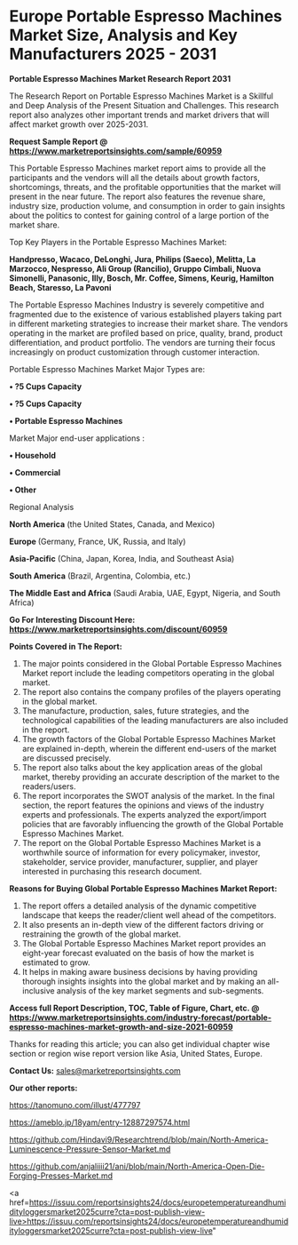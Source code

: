  # Europe Portable Espresso Machines Market Size, Analysis and Key Manufacturers 2025 - 2031

<strong>Portable Espresso Machines Market Research Report 2031</strong>

The Research Report on Portable Espresso Machines Market is a Skillful and Deep Analysis of the Present Situation and Challenges. This research report also analyzes other important trends and market drivers that will affect market growth over 2025-2031.

<strong>Request Sample Report @ <a href=https://www.marketreportsinsights.com/sample/60959>https://www.marketreportsinsights.com/sample/60959</a></strong>

This Portable Espresso Machines market report aims to provide all the participants and the vendors will all the details about growth factors, shortcomings, threats, and the profitable opportunities that the market will present in the near future. The report also features the revenue share, industry size, production volume, and consumption in order to gain insights about the politics to contest for gaining control of a large portion of the market share.

Top Key Players in the Portable Espresso Machines Market:

<strong>Handpresso, Wacaco, DeLonghi, Jura, Philips (Saeco), Melitta, La Marzocco, Nespresso, Ali Group (Rancilio), Gruppo Cimbali, Nuova Simonelli, Panasonic, Illy, Bosch, Mr. Coffee, Simens, Keurig, Hamilton Beach, Staresso, La Pavoni</strong>

The Portable Espresso Machines Industry is severely competitive and fragmented due to the existence of various established players taking part in different marketing strategies to increase their market share. The vendors operating in the market are profiled based on price, quality, brand, product differentiation, and product portfolio. The vendors are turning their focus increasingly on product customization through customer interaction.

Portable Espresso Machines Market Major Types are:

<strong>• ?5 Cups Capacity

• ?5 Cups Capacity

• Portable Espresso Machines</strong>

Market Major end-user applications :

<strong>• Household

• Commercial

• Other</strong>

Regional Analysis

</u><strong><b>North America</b></strong> (the United States, Canada, and Mexico)

<strong><b>Europe </b></strong>(Germany, France, UK, Russia, and Italy)

<strong><b>Asia-Pacific</b></strong> (China, Japan, Korea, India, and Southeast Asia)

<strong><b>South America</b></strong> (Brazil, Argentina, Colombia, etc.)

<strong><b>The Middle East and Africa</b></strong> (Saudi Arabia, UAE, Egypt, Nigeria, and South Africa)

<strong>Go For Interesting Discount Here: <a href=https://www.marketreportsinsights.com/discount/60959>https://www.marketreportsinsights.com/discount/60959</a></strong>

<strong>Points Covered in The Report:</strong>
<ol>
  <li>The major points considered in the Global Portable Espresso Machines Market report include the leading competitors operating in the global market.</li>
  <li>The report also contains the company profiles of the players operating in the global market.</li>
  <li>The manufacture, production, sales, future strategies, and the technological capabilities of the leading manufacturers are also included in the report.</li>
  <li>The growth factors of the Global Portable Espresso Machines Market are explained in-depth, wherein the different end-users of the market are discussed precisely.</li>
  <li>The report also talks about the key application areas of the global market, thereby providing an accurate description of the market to the readers/users.</li>
  <li>The report incorporates the SWOT analysis of the market. In the final section, the report features the opinions and views of the industry experts and professionals. The experts analyzed the export/import policies that are favorably influencing the growth of the Global Portable Espresso Machines Market.</li>
  <li>The report on the Global Portable Espresso Machines Market is a worthwhile source of information for every policymaker, investor, stakeholder, service provider, manufacturer, supplier, and player interested in purchasing this research document.</li>
</ol>
<strong>Reasons for Buying Global Portable Espresso Machines Market Report:</strong>

<ol>
  <li>The report offers a detailed analysis of the dynamic competitive landscape that keeps the reader/client well ahead of the competitors.</li>
  <li>It also presents an in-depth view of the different factors driving or restraining the growth of the global market.</li>
  <li>The Global Portable Espresso Machines Market report provides an eight-year forecast evaluated on the basis of how the market is estimated to grow.</li>
  <li>It helps in making aware business decisions by having providing thorough insights insights into the global market and by making an all-inclusive analysis of the key market segments and sub-segments.</li>
</ol>
<strong>Access full Report Description, TOC, Table of Figure, Chart, etc. @ <a href=https://www.marketreportsinsights.com/industry-forecast/portable-espresso-machines-market-growth-and-size-2021-60959>https://www.marketreportsinsights.com/industry-forecast/portable-espresso-machines-market-growth-and-size-2021-60959</a></strong>


Thanks for reading this article; you can also get individual chapter wise section or region wise report version like Asia, United States, Europe.

<strong>Contact Us:</strong>
sales@marketreportsinsights.com

<strong>Our other reports:</strong>

<a href=https://tanomuno.com/illust/477797>https://tanomuno.com/illust/477797</a>

<a href=https://ameblo.jp/18yam/entry-12887297574.html>https://ameblo.jp/18yam/entry-12887297574.html</a>

<a href=https://github.com/Hindavi9/Researchtrend/blob/main/North-America-Luminescence-Pressure-Sensor-Market.md>https://github.com/Hindavi9/Researchtrend/blob/main/North-America-Luminescence-Pressure-Sensor-Market.md</a>

<a href=https://github.com/anjaliiii21/ani/blob/main/North-America-Open-Die-Forging-Presses-Market.md>https://github.com/anjaliiii21/ani/blob/main/North-America-Open-Die-Forging-Presses-Market.md</a>

<a href=https://issuu.com/reportsinsights24/docs/europetemperatureandhumidityloggersmarket2025curre?cta=post-publish-view-live>https://issuu.com/reportsinsights24/docs/europetemperatureandhumidityloggersmarket2025curre?cta=post-publish-view-live</a>"
